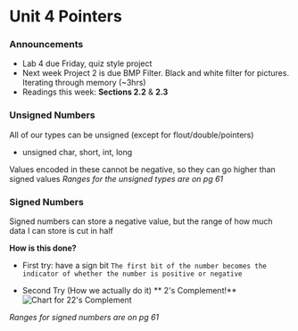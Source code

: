 # Unit 4 Pointers
### Announcements
- Lab 4 due Friday, quiz style project
- Next week Project 2 is due BMP Filter. Black and white filter for pictures. Iterating through memory (~3hrs)
- Readings this week: **Sections 2.2** & **2.3**

### Unsigned Numbers
All of our types can be unsigned (except for flout/double/pointers)
- unsigned char, short, int, long

Values encoded in these cannot be negative, so they can go higher than signed values
_Ranges for the unsigned types are on pg 61_

### Signed Numbers
Signed numbers can store a negative value, but the range of how much data I can store is cut in half

**How is this done?**
- First try: have a sign bit
```The first bit of the number becomes the indicator of whether the number is positive or negative```

- Second Try (How we actually do it)
** 2's Complement!**
![Chart for 22's Complement](https://miro.medium.com/v2/resize:fit:401/1*Pt_CXz1ycPFFvVjc7X-DpQ.png)

_Ranges for signed numbers are on pg 61_

